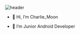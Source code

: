 ![header](https://capsule-render.vercel.app/api?type=wave&color=auto&height=300&section=header&text=Charlie%20Moon&fontSize=90)

- 👋 Hi, I’m Charlie_Moon

- 🌱 I’m Junior Android Developer 



<!---
moon3482/moon3482 is a ✨ special ✨ repository because its `README.md` (this file) appears on your GitHub profile.
You can click the Preview link to take a look at your changes.
--->
